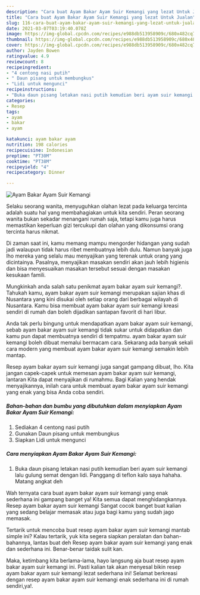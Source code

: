 ```yaml
---
description: "Cara buat Ayam Bakar Ayam Suir Kemangi yang lezat Untuk Jualan"
title: "Cara buat Ayam Bakar Ayam Suir Kemangi yang lezat Untuk Jualan"
slug: 116-cara-buat-ayam-bakar-ayam-suir-kemangi-yang-lezat-untuk-jualan
date: 2021-03-07T03:19:40.078Z
image: https://img-global.cpcdn.com/recipes/e988db513958909c/680x482cq70/ayam-bakar-ayam-suir-kemangi-foto-resep-utama.jpg
thumbnail: https://img-global.cpcdn.com/recipes/e988db513958909c/680x482cq70/ayam-bakar-ayam-suir-kemangi-foto-resep-utama.jpg
cover: https://img-global.cpcdn.com/recipes/e988db513958909c/680x482cq70/ayam-bakar-ayam-suir-kemangi-foto-resep-utama.jpg
author: Jayden Bowen
ratingvalue: 4.9
reviewcount: 8
recipeingredient:
- "4 centong nasi putih"
- " Daun pisang untuk membungkus"
- "Lidi untuk mengunci"
recipeinstructions:
- "Buka daun pisang letakan nasi putih kemudian beri ayam suir kemangi lalu gulung semat dengan lidi. Panggang di teflon kalo saya hahaha. Matang angkat deh"
categories:
- Resep
tags:
- ayam
- bakar
- ayam

katakunci: ayam bakar ayam 
nutrition: 198 calories
recipecuisine: Indonesian
preptime: "PT30M"
cooktime: "PT38M"
recipeyield: "4"
recipecategory: Dinner

---
```



![Ayam Bakar Ayam Suir Kemangi](https://img-global.cpcdn.com/recipes/e988db513958909c/680x482cq70/ayam-bakar-ayam-suir-kemangi-foto-resep-utama.jpg)

Selaku seorang wanita, menyuguhkan olahan lezat pada keluarga tercinta adalah suatu hal yang membahagiakan untuk kita sendiri. Peran seorang  wanita bukan sekadar menangani rumah saja, tetapi kamu juga harus memastikan keperluan gizi tercukupi dan olahan yang dikonsumsi orang tercinta harus nikmat.

Di zaman  saat ini, kamu memang mampu mengorder hidangan yang sudah jadi walaupun tidak harus ribet membuatnya lebih dulu. Namun banyak juga lho mereka yang selalu mau menyajikan yang terenak untuk orang yang dicintainya. Pasalnya, menyajikan masakan sendiri akan jauh lebih higienis dan bisa menyesuaikan masakan tersebut sesuai dengan masakan kesukaan famili. 



Mungkinkah anda salah satu penikmat ayam bakar ayam suir kemangi?. Tahukah kamu, ayam bakar ayam suir kemangi merupakan sajian khas di Nusantara yang kini disukai oleh setiap orang dari berbagai wilayah di Nusantara. Kamu bisa membuat ayam bakar ayam suir kemangi kreasi sendiri di rumah dan boleh dijadikan santapan favorit di hari libur.

Anda tak perlu bingung untuk mendapatkan ayam bakar ayam suir kemangi, sebab ayam bakar ayam suir kemangi tidak sukar untuk didapatkan dan kamu pun dapat membuatnya sendiri di tempatmu. ayam bakar ayam suir kemangi boleh dibuat memalui bermacam cara. Sekarang ada banyak sekali cara modern yang membuat ayam bakar ayam suir kemangi semakin lebih mantap.

Resep ayam bakar ayam suir kemangi juga sangat gampang dibuat, lho. Kita jangan capek-capek untuk memesan ayam bakar ayam suir kemangi, lantaran Kita dapat menyajikan di rumahmu. Bagi Kalian yang hendak menyajikannya, inilah cara untuk membuat ayam bakar ayam suir kemangi yang enak yang bisa Anda coba sendiri.

<!--inarticleads1-->

##### Bahan-bahan dan bumbu yang dibutuhkan dalam menyiapkan Ayam Bakar Ayam Suir Kemangi:

1. Sediakan 4 centong nasi putih
1. Gunakan  Daun pisang untuk membungkus
1. Siapkan Lidi untuk mengunci




<!--inarticleads2-->

##### Cara menyiapkan Ayam Bakar Ayam Suir Kemangi:

1. Buka daun pisang letakan nasi putih kemudian beri ayam suir kemangi lalu gulung semat dengan lidi. Panggang di teflon kalo saya hahaha. Matang angkat deh




Wah ternyata cara buat ayam bakar ayam suir kemangi yang enak sederhana ini gampang banget ya! Kita semua dapat menghidangkannya. Resep ayam bakar ayam suir kemangi Sangat cocok banget buat kalian yang sedang belajar memasak atau juga bagi kamu yang sudah jago memasak.

Tertarik untuk mencoba buat resep ayam bakar ayam suir kemangi mantab simple ini? Kalau tertarik, yuk kita segera siapkan peralatan dan bahan-bahannya, lantas buat deh Resep ayam bakar ayam suir kemangi yang enak dan sederhana ini. Benar-benar taidak sulit kan. 

Maka, ketimbang kita berlama-lama, hayo langsung aja buat resep ayam bakar ayam suir kemangi ini. Pasti kalian tak akan menyesal bikin resep ayam bakar ayam suir kemangi lezat sederhana ini! Selamat berkreasi dengan resep ayam bakar ayam suir kemangi enak sederhana ini di rumah sendiri,ya!.

